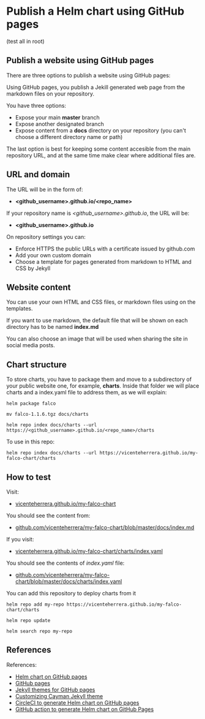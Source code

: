 # Publish a Helm chart using GitHub pages

(test all in root)

## Publish a website using GitHub pages

There are three options to publish a website using GitHub pages:

Using GitHub pages, you publish a Jekill generated web page from the markdown files on your repository.

You have three options:

* Expose your main **master** branch
* Expose another designated branch
* Expose content from a **docs** directory on your repository (you can't choose a different directory name or path)

The last option is best for keeping some content accesible from the main repository URL, and at the same time make clear where additional files are.

## URL and domain

The URL will be in the form of:
* **\<github_username\>.github.io/\<repo_name\>**

If your repository name is _\<github_username\>.github.io_, the URL will be:
* **\<github_username\>.github.io**

On repository settings you can:

* Enforce HTTPS the public URLs with a certificate issued by github.com
* Add your own custom domain
* Choose a template for pages generated from markdown to HTML and CSS by Jekyll

## Website content

You can use your own HTML and CSS files, or markdown files using on the templates.

If you want to use markdown, the default file that will be shown on each directory has to be named **index.md**

You can also choose an image that will be used when sharing the site in social media posts.

## Chart structure

To store charts, you have to package them and move to a subdirectory of your public website one, for example, **charts**.
Inside that folder we will place charts and a index.yaml file to address them, as we will explain:

```
helm package falco

mv falco-1.1.6.tgz docs/charts

helm repo index docs/charts --url https://<github_username>.github.io/<repo_name>/charts
```

To use in this repo:
```
helm repo index docs/charts --url https://vicenteherrera.github.io/my-falco-chart/charts
```

## How to test

Visit:
* [vicenteherrera.github.io/my-falco-chart](https://vicenteherrera.github.io/my-falco-chart)

You should see the content from:
* [github.com/vicenteherrera/my-falco-chart/blob/master/docs/index.md](https://github.com/vicenteherrera/my-falco-chart/blob/master/docs/index.md)

If you visit:
* [vicenteherrera.github.io/my-falco-chart/charts/index.yaml](https://vicenteherrera.github.io/my-falco-chart/charts/index.yaml)

You should see the contents of _index.yaml_ file:
* [github.com/vicenteherrera/my-falco-chart/blob/master/docs/charts/index.yaml](https://github.com/vicenteherrera/my-falco-chart/blob/master/docs/charts/index.yaml)

You can add this repository to deploy charts from it

```
helm repo add my-repo https://vicenteherrera.github.io/my-falco-chart/charts

helm repo update

helm search repo my-repo
```

## References

References:
* [Helm chart on GitHub pages](https://helm.sh/docs/topics/chart_repository)
* [GitHub pages](https://pages.github.com)
* [Jekyll themes for GitHub pages](https://help.github.com/en/github/working-with-github-pages/adding-a-theme-to-your-github-pages-site-with-the-theme-chooser)
* [Customizing Cayman Jekyll theme](https://github.com/pages-themes/cayman)
* [CircleCI to generate Helm chart on GitHub pages](https://github.com/int128/helm-github-pages)
* [GitHub action to generate Helm chart on GitHub Pages](https://medium.com/@stefanprodan/automate-helm-chart-repository-publishing-with-github-actions-and-pages-8a374ce24cf4)